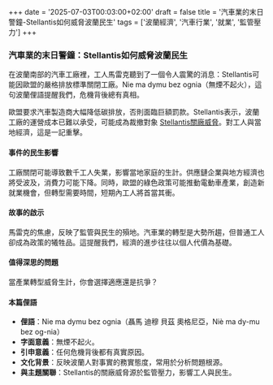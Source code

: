 +++
date = '2025-07-03T00:03:00+02:00'
draft = false
title = '汽車業的末日警鐘-Stellantis如何威脅波蘭民生'
tags = ['波蘭經濟', '汽車行業', '就業', '監管壓力']
+++

### 汽車業的末日警鐘：Stellantis如何威脅波蘭民生

在波蘭南部的汽車工廠裡，工人馬雷克聽到了一個令人震驚的消息：Stellantis可能因歐盟的嚴格排放標準關閉工廠。Nie ma dymu bez ognia（無煙不起火），這句波蘭俚語提醒我們，危機背後總有真相。

歐盟要求汽車製造商大幅降低碳排放，否則面臨巨額罰款。Stellantis表示，波蘭工廠的運營成本已難以承受，可能成為裁撤對象 [Stellantis關廠威脅](https://www.wnp.pl/przemysl/stellantis-moze-zamknac-fabryki-w-europie-ma-zaklady-rowniez-w-polsce,960755.html)。對工人與當地經濟，這是一記重擊。

#### 事件的民生影響

工廠關閉可能導致數千工人失業，影響當地家庭的生計。供應鏈企業與地方經濟也將受波及，消費力可能下降。同時，歐盟的綠色政策可能推動電動車產業，創造新就業機會，但轉型需要時間，短期內工人將首當其衝。

#### 故事的啟示

馬雷克的焦慮，反映了監管與民生的殞地。汽車業的轉型是大勢所趨，但普通工人卻成為政策的犧牲品。這提醒我們，經濟的進步往往以個人代價為基礎。

#### 值得深思的問題

當產業轉型威脅生計，你會選擇適應還是抗爭？

#### 本篇俚語

- **俚語**：Nie ma dymu bez ognia（聶馬 迪穆 貝茲 奧格尼亞，Niè ma dy-mu bez og-nia）
- **字面意義**：無煙不起火。
- **引申意義**：任何危機背後都有真實原因。
- **文化背景**：反映波蘭人對事實的務實態度，常用於分析問題根源。
- **與主題關聯**：Stellantis的關廠威脅源於監管壓力，影響工人與民生。